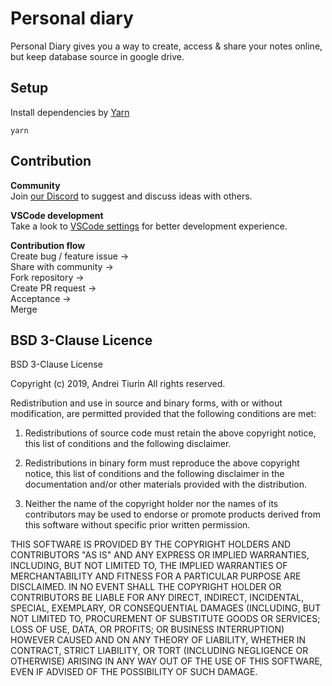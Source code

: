 # Personal diary

Personal Diary gives you a way to create, access & share your notes online, but keep database source in google drive.

## Setup

Install dependencies by [Yarn](https://yarnpkg.com/en/docs/install)

```
yarn
```

## Contribution

**Community**  
Join [our Discord](https://discord.gg/H7wjWZr) to suggest and discuss ideas with others.

**VSCode development**  
Take a look to [VSCode settings](./docs/vscode.md) for better development experience.

**Contribution flow**  
Create bug / feature issue ->  
Share with community ->  
Fork repository ->  
Create PR request ->  
Acceptance ->  
Merge

## BSD 3-Clause Licence

BSD 3-Clause License

Copyright (c) 2019, Andrei Tiurin
All rights reserved.

Redistribution and use in source and binary forms, with or without
modification, are permitted provided that the following conditions are met:

1. Redistributions of source code must retain the above copyright notice, this
   list of conditions and the following disclaimer.

2. Redistributions in binary form must reproduce the above copyright notice,
   this list of conditions and the following disclaimer in the documentation
   and/or other materials provided with the distribution.

3. Neither the name of the copyright holder nor the names of its
   contributors may be used to endorse or promote products derived from
   this software without specific prior written permission.

THIS SOFTWARE IS PROVIDED BY THE COPYRIGHT HOLDERS AND CONTRIBUTORS "AS IS"
AND ANY EXPRESS OR IMPLIED WARRANTIES, INCLUDING, BUT NOT LIMITED TO, THE
IMPLIED WARRANTIES OF MERCHANTABILITY AND FITNESS FOR A PARTICULAR PURPOSE ARE
DISCLAIMED. IN NO EVENT SHALL THE COPYRIGHT HOLDER OR CONTRIBUTORS BE LIABLE
FOR ANY DIRECT, INDIRECT, INCIDENTAL, SPECIAL, EXEMPLARY, OR CONSEQUENTIAL
DAMAGES (INCLUDING, BUT NOT LIMITED TO, PROCUREMENT OF SUBSTITUTE GOODS OR
SERVICES; LOSS OF USE, DATA, OR PROFITS; OR BUSINESS INTERRUPTION) HOWEVER
CAUSED AND ON ANY THEORY OF LIABILITY, WHETHER IN CONTRACT, STRICT LIABILITY,
OR TORT (INCLUDING NEGLIGENCE OR OTHERWISE) ARISING IN ANY WAY OUT OF THE USE
OF THIS SOFTWARE, EVEN IF ADVISED OF THE POSSIBILITY OF SUCH DAMAGE.
